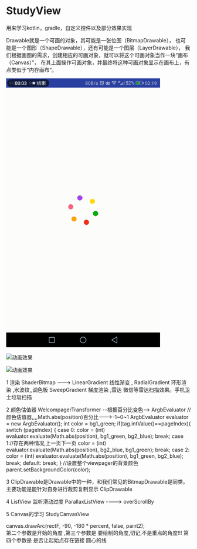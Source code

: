 # StudyView
用来学习kotlin，gradle，自定义控件以及部分效果实现

Drawable就是一个可画的对象，其可能是一张位图（BitmapDrawable），
也可能是一个图形（ShapeDrawable），还有可能是一个图层（LayerDrawable），
我们根据画图的需求，创建相应的可画对象，就可以将这个可画对象当作一块“画布（Canvas）”，
在其上面操作可画对象，并最终将这种可画对象显示在画布上，有点类似于“内存画布“。


![动画效果](https://github.com/DjTenacity/StudyView/blob/master/app/src/main/img/BO3N5.gif)

![动画效果](https://github.com/DjTenacity/StudyView/blob/master/app/src/main/img/animation.gif)

![动画效果](https://github.com/DjTenacity/StudyView/blob/master/app/src/main/img/myView.gif)




1 渲染   ShaderBitmap --->
    LinearGradient  线性渐变 ,
      RadialGradient   环形渲染   ,水波纹,,调色板
        SweepGradient   梯度渲染    ,雷达  微信等雷达扫描效果。手机卫士垃圾扫描

2 颜色估值器 WelcompagerTransformer --根据百分比变色--> ArgbEvaluator
            //颜色估值器,,,,Math.abs(position)百分比--->-1~0~1
    		ArgbEvaluator evaluator = new ArgbEvaluator();
    		int color = bg1_green;
    		if(tag.intValue()==pageIndex){
    			switch (pageIndex) {
    				case 0:
    					color = (int) evaluator.evaluate(Math.abs(position), bg1_green, bg2_blue);
    					break;
    				case 1://存在两种情况,上一页下一页
    					color = (int) evaluator.evaluate(Math.abs(position), bg2_blue, bg1_green);
    					break;
    				case 2:
    					color = (int) evaluator.evaluate(Math.abs(position), bg1_green, bg2_blue);
    					break;
    				default:
    					break;
    			}
    			//设置整个viewpager的背景颜色
    			parent.setBackgroundColor(color);

 3 ClipDrawable是Drawable中的一种，和我们常见的BitmapDrawable是同类。主要功能是能针对自身进行裁剪复制显示 ClipDrawable


 4  ListView 监听滑动过度    ParallaxListView ----> overScrollBy


 5  Canvas的学习    StudyCanvasView
 
   canvas.drawArc(rectF, -90, -180 * percent, false, paint2);  
    第二个参数是开始的角度 ,第三个参数是 要绘制的角度,切记,不是重点的角度!!!
    第四个参数是  是否让起始点存在链接 圆心的线
